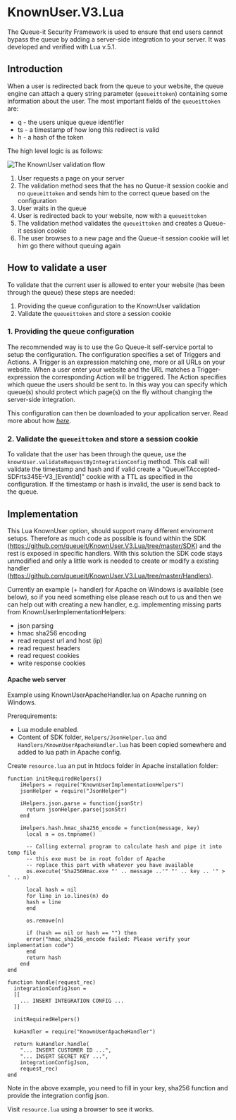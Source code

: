 # KnownUser.V3.Lua
The Queue-it Security Framework is used to ensure that end users cannot bypass the queue by adding a server-side integration to your server. It was developed and verified with Lua v.5.1.

## Introduction
When a user is redirected back from the queue to your website, the queue engine can attach a query string parameter (`queueittoken`) containing some information about the user. 
The most important fields of the `queueittoken` are:

 - q - the users unique queue identifier
 - ts - a timestamp of how long this redirect is valid
 - h - a hash of the token


The high level logic is as follows:

![The KnownUser validation flow](https://github.com/queueit/KnownUser.V3.Lua/blob/master/Documentation/KnownUserFlow.png)

 1. User requests a page on your server
 2. The validation method sees that the has no Queue-it session cookie and no `queueittoken` and sends him to the correct queue based on the configuration
 3. User waits in the queue
 4. User is redirected back to your website, now with a `queueittoken`
 5. The validation method validates the `queueittoken` and creates a Queue-it session cookie
 6. The user browses to a new page and the Queue-it session cookie will let him go there without queuing again

## How to validate a user
To validate that the current user is allowed to enter your website (has been through the queue) these steps are needed:

 1. Providing the queue configuration to the KnownUser validation
 2. Validate the `queueittoken` and store a session cookie


### 1. Providing the queue configuration
The recommended way is to use the Go Queue-it self-service portal to setup the configuration. 
The configuration specifies a set of Triggers and Actions. A Trigger is an expression matching one, more or all URLs on your website. 
When a user enter your website and the URL matches a Trigger-expression the corresponding Action will be triggered. 
The Action specifies which queue the users should be sent to. 
In this way you can specify which queue(s) should protect which page(s) on the fly without changing the server-side integration.

This configuration can then be downloaded to your application server. 
Read more about how *[here](https://github.com/queueit/KnownUser.V3.Lua/tree/master/Documentation)*.  

### 2. Validate the `queueittoken` and store a session cookie
To validate that the user has been through the queue, use the `knownUser.validateRequestByIntegrationConfig` method. 
This call will validate the timestamp and hash and if valid create a "QueueITAccepted-SDFrts345E-V3_[EventId]" cookie with a TTL as specified in the configuration.
If the timestamp or hash is invalid, the user is send back to the queue.

## Implementation

This Lua KnownUser option, should support many different enviroment setups.
Therefore as much code as possible is found within the SDK (https://github.com/queueit/KnownUser.V3.Lua/tree/master/SDK) and the rest is exposed in specific handlers. With this solution the SDK code stays unmodified and only a little work is needed to create or modify a existing handler (https://github.com/queueit/KnownUser.V3.Lua/tree/master/Handlers).

Currently an example (+ handler) for Apache on Windows is available (see below), so if you need something else please reach out to us and then we can help out with creating a new handler, e.g. implementing missing parts from KnownUserImplementationHelpers:
- json parsing
- hmac sha256 encoding
- read request url and host (ip)
- read request headers
- read request cookies
- write response cookies

#### Apache web server
Example using KnownUserApacheHandler.lua on Apache running on Windows.

Prerequirements: 
- Lua module enabled. 
- Content of SDK folder, `Helpers/JsonHelper.lua` and `Handlers/KnownUserApacheHandler.lua` has been copied somewhere and added to lua path in Apache config. 

Create `resource.lua` an put in htdocs folder in Apache installation folder:
```
function initRequiredHelpers()
    iHelpers = require("KnownUserImplementationHelpers")
    jsonHelper = require("JsonHelper")

    iHelpers.json.parse = function(jsonStr)
      return jsonHelper.parse(jsonStr)
    end

    iHelpers.hash.hmac_sha256_encode = function(message, key)		
      local n = os.tmpname()
		
      -- Calling external program to calculate hash and pipe it into temp file
      -- this exe must be in root folder of Apache
      -- replace this part with whatever you have available
      os.execute('Sha256Hmac.exe "' .. message ..'" "' .. key .. '" > ' .. n)

      local hash = nil
      for line in io.lines(n) do
	  hash = line
      end

      os.remove(n)

      if (hash == nil or hash == "") then
	  error("hmac_sha256_encode failed: Please verify your implementation code")		
      end
      return hash
    end
end

function handle(request_rec)
  integrationConfigJson = 
  [[
    ... INSERT INTEGRATION CONFIG ...
  ]]
	
  initRequiredHelpers()

  kuHandler = require("KnownUserApacheHandler")
	
  return kuHandler.handle(
    "... INSERT CUSTOMER ID ...", 
    "... INSERT SECRET KEY ...", 
    integrationConfigJson, 
    request_rec)
end
```
Note in the above example, you need to fill in your key, sha256 function and provide the integration config json.

Visit `resource.lua` using a browser to see it works.
